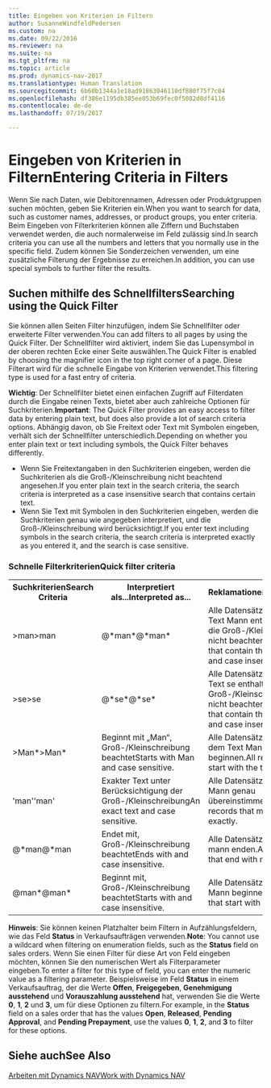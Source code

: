 ```yaml
---
title: Eingeben von Kriterien in Filtern
author: SusanneWindfeldPedersen
ms.custom: na
ms.date: 09/22/2016
ms.reviewer: na
ms.suite: na
ms.tgt_pltfrm: na
ms.topic: article
ms.prod: dynamics-nav-2017
ms.translationtype: Human Translation
ms.sourcegitcommit: 6b60b1344a1e18ad91863046110df880f75f7c04
ms.openlocfilehash: df386e1195db385ee053b69fec0f5082d8df4116
ms.contentlocale: de-de
ms.lasthandoff: 07/19/2017

---
```


# <a name="entering-criteria-in-filters"></a><span data-ttu-id="143e4-102">Eingeben von Kriterien in Filtern</span><span class="sxs-lookup"><span data-stu-id="143e4-102">Entering Criteria in Filters</span></span>
<span data-ttu-id="143e4-103">Wenn Sie nach Daten, wie Debitorennamen, Adressen oder Produktgruppen suchen möchten, geben Sie Kriterien ein.</span><span class="sxs-lookup"><span data-stu-id="143e4-103">When you want to search for data, such as customer names, addresses, or product groups, you enter criteria.</span></span> <span data-ttu-id="143e4-104">Beim Eingeben von Filterkriterien können alle Ziffern und Buchstaben verwendet werden, die auch normalerweise im Feld zulässig sind.</span><span class="sxs-lookup"><span data-stu-id="143e4-104">In search criteria you can use all the numbers and letters that you normally use in the specific field.</span></span> <span data-ttu-id="143e4-105">Zudem können Sie Sonderzeichen verwenden, um eine zusätzliche Filterung der Ergebnisse zu erreichen.</span><span class="sxs-lookup"><span data-stu-id="143e4-105">In addition, you can use special symbols to further filter the results.</span></span>

## <a name="searching-using-the-quick-filter"></a><span data-ttu-id="143e4-106">Suchen mithilfe des Schnellfilters</span><span class="sxs-lookup"><span data-stu-id="143e4-106">Searching using the Quick Filter</span></span>
<span data-ttu-id="143e4-107">Sie können allen Seiten Filter hinzufügen, indem Sie Schnellfilter oder erweiterte Filter verwenden.</span><span class="sxs-lookup"><span data-stu-id="143e4-107">You can add filters to all pages by using the Quick Filter.</span></span> <span data-ttu-id="143e4-108">Der Schnellfilter wird aktiviert, indem Sie das Lupensymbol in der oberen rechten Ecke einer Seite auswählen.</span><span class="sxs-lookup"><span data-stu-id="143e4-108">The Quick Filter is enabled by choosing the magnifier icon in the top right corner of a page.</span></span> <span data-ttu-id="143e4-109">Diese Filterart wird für die schnelle Eingabe von Kriterien verwendet.</span><span class="sxs-lookup"><span data-stu-id="143e4-109">This filtering type is used for a fast entry of criteria.</span></span>

<span data-ttu-id="143e4-110">**Wichtig**: Der Schnellfilter bietet einen einfachen Zugriff auf Filterdaten durch die Eingabe reinen Texts, bietet aber auch zahlreiche Optionen für Suchkriterien.</span><span class="sxs-lookup"><span data-stu-id="143e4-110">**Important**: The Quick Filter provides an easy access to filter data by entering plain text, but does also provide a lot of search criteria options.</span></span> <span data-ttu-id="143e4-111">Abhängig davon, ob Sie Freitext oder Text mit Symbolen eingeben, verhält sich der Schnellfilter unterschiedlich.</span><span class="sxs-lookup"><span data-stu-id="143e4-111">Depending on whether you enter plain text or text including symbols, the Quick Filter behaves differently.</span></span>  
- <span data-ttu-id="143e4-112">Wenn Sie Freitextangaben in den Suchkriterien eingeben, werden die Suchkriterien als die Groß-/Kleinschreibung nicht beachtend angesehen.</span><span class="sxs-lookup"><span data-stu-id="143e4-112">If you enter plain text in the search criteria, the search criteria is interpreted as a case insensitive search that contains certain text.</span></span>  
- <span data-ttu-id="143e4-113">Wenn Sie Text mit Symbolen in den Suchkriterien eingeben, werden die Suchkriterien genau wie angegeben interpretiert, und die Groß-/Kleinschreibung wird berücksichtigt.</span><span class="sxs-lookup"><span data-stu-id="143e4-113">If you enter text including symbols in the search criteria, the search criteria is interpreted exactly as you entered it, and the search is case sensitive.</span></span>

### <a name="quick-filter-criteria"></a><span data-ttu-id="143e4-114">Schnelle Filterkriterien</span><span class="sxs-lookup"><span data-stu-id="143e4-114">Quick filter criteria</span></span>
<!-- html syntax because symbols conflict with MarkDown syntax -->
<TABLE>
  <TR>
    <TH><span data-ttu-id="143e4-115">Suchkriterien</span><span class="sxs-lookup"><span data-stu-id="143e4-115">Search Criteria</span></span></TH>
    <TH><span data-ttu-id="143e4-116">Interpretiert als...</span><span class="sxs-lookup"><span data-stu-id="143e4-116">Interpreted as...</span></span></TH>
    <TH><span data-ttu-id="143e4-117">Reklamationen...</span><span class="sxs-lookup"><span data-stu-id="143e4-117">Returns...</span></span></TH>
  </TR>
  <TR>
    <TD><span data-ttu-id="143e4-118">>man</span><span class="sxs-lookup"><span data-stu-id="143e4-118">>man</span></span></TD>
    <TD><span data-ttu-id="143e4-119">@*man*</span><span class="sxs-lookup"><span data-stu-id="143e4-119">@*man*</span></span></TD>
    <TD><span data-ttu-id="143e4-120">Alle Datensätze, die den Text Mann enthalten und die Groß-/Kleinschreibung nicht beachten.</span><span class="sxs-lookup"><span data-stu-id="143e4-120">All records that contain the text man and case insensitive.</span></span></TD>
  </TR>
  <TR>
    <TD><span data-ttu-id="143e4-121">>se</span><span class="sxs-lookup"><span data-stu-id="143e4-121">>se</span></span></TD>
    <TD><span data-ttu-id="143e4-122">@*se*</span><span class="sxs-lookup"><span data-stu-id="143e4-122">@*se*</span></span></TD>
    <TD><span data-ttu-id="143e4-123">Alle Datensätze, die den Text se enthalten und die Groß-/Kleinschreibung nicht beachten.</span><span class="sxs-lookup"><span data-stu-id="143e4-123">All records that contain the text se and case insensitive.</span></span></TD>
  </TR>
  <TR>
    <TD><span data-ttu-id="143e4-124">>Man*</span><span class="sxs-lookup"><span data-stu-id="143e4-124">>Man*</span></span></TD>
    <TD><span data-ttu-id="143e4-125">Beginnt mit „Man“, Groß-/Kleinschreibung beachtet</span><span class="sxs-lookup"><span data-stu-id="143e4-125">Starts with Man and case sensitive.</span></span></TD>
    <TD><span data-ttu-id="143e4-126">Alle Datensätze, die mit dem Text Mann beginnen.</span><span class="sxs-lookup"><span data-stu-id="143e4-126">All records that start with the text Man.</span></span></TD>
  </TR>
  <TR>
    <TD><span data-ttu-id="143e4-127">'man'</span><span class="sxs-lookup"><span data-stu-id="143e4-127">'man'</span></span></TD>
    <TD><span data-ttu-id="143e4-128">Exakter Text unter Berücksichtigung der Groß-/Kleinschreibung</span><span class="sxs-lookup"><span data-stu-id="143e4-128">An exact text and case sensitive.</span></span></TD>
    <TD><span data-ttu-id="143e4-129">Alle Datensätze, die mit Mann genau übereinstimmen.</span><span class="sxs-lookup"><span data-stu-id="143e4-129">All records that match man exactly.</span></span></TD>
  </TR>
  <TR>
    <TD><span data-ttu-id="143e4-130">@*man</span><span class="sxs-lookup"><span data-stu-id="143e4-130">@*man</span></span></TD>
    <TD><span data-ttu-id="143e4-131">Endet mit, Groß-/Kleinschreibung beachtet</span><span class="sxs-lookup"><span data-stu-id="143e4-131">Ends with and case insensitive.</span></span></TD>
    <TD><span data-ttu-id="143e4-132">Alle Datensätze, die mit mann enden.</span><span class="sxs-lookup"><span data-stu-id="143e4-132">All records that end with man.</span></span></TD>
  </TR>
  <TR>
    <TD><span data-ttu-id="143e4-133">@man*</span><span class="sxs-lookup"><span data-stu-id="143e4-133">@man*</span></span></TD>
    <TD><span data-ttu-id="143e4-134">Beginnt mit, Groß-/Kleinschreibung beachtet</span><span class="sxs-lookup"><span data-stu-id="143e4-134">Starts with and case insensitive.</span></span></TD>
    <TD><span data-ttu-id="143e4-135">Alle Datensätze, die mit Mann beginnen.</span><span class="sxs-lookup"><span data-stu-id="143e4-135">All records that start with man.</span></span></TD>
  </TR>
</TABLE>

<span data-ttu-id="143e4-136">**Hinweis**: Sie können keinen Platzhalter beim Filtern in Aufzählungsfeldern, wie das Feld **Status** in Verkaufsaufträgen verwenden.</span><span class="sxs-lookup"><span data-stu-id="143e4-136">**Note**: You cannot use a wildcard when filtering on enumeration fields, such as the **Status** field on sales orders.</span></span> <span data-ttu-id="143e4-137">Wenn Sie einen Filter für diese Art von Feld eingeben möchten, können Sie den numerischen Wert als Filterparameter eingeben.</span><span class="sxs-lookup"><span data-stu-id="143e4-137">To enter a filter for this type of field, you can enter the numeric value as a filtering parameter.</span></span> <span data-ttu-id="143e4-138">Beispielsweise im Feld **Status** in einem Verkaufsauftrag, der die Werte **Offen**, **Freigegeben**, **Genehmigung ausstehend** und **Vorauszahlung ausstehend** hat, verwenden Sie die Werte **0**, **1**, **2** und **3**, um für diese Optionen zu filtern.</span><span class="sxs-lookup"><span data-stu-id="143e4-138">For example, in the **Status** field on a sales order that has the values **Open**, **Released**, **Pending Approval**, and **Pending Prepayment**, use the values **0**, **1**, **2**, and **3** to filter for these options.</span></span>  

## <a name="see-also"></a><span data-ttu-id="143e4-139">Siehe auch</span><span class="sxs-lookup"><span data-stu-id="143e4-139">See Also</span></span>
[<span data-ttu-id="143e4-140">Arbeiten mit Dynamics NAV</span><span class="sxs-lookup"><span data-stu-id="143e4-140">Work with Dynamics NAV</span></span>](ui-work-product.md)

